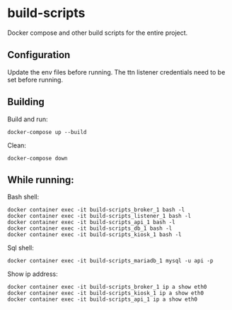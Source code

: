 # build-scripts
Docker compose and other build scripts for the entire project.

## Configuration
Update the env files before running.
The ttn listener credentials need to be set before running.

## Building
Build and run:
```
docker-compose up --build
```
Clean:
```
docker-compose down
```
## While running:
Bash shell:
```
docker container exec -it build-scripts_broker_1 bash -l
docker container exec -it build-scripts_listener_1 bash -l
docker container exec -it build-scripts_api_1 bash -l
docker container exec -it build-scripts_db_1 bash -l
docker container exec -it build-scripts_kiosk_1 bash -l
```
Sql shell:
```
docker container exec -it build-scripts_mariadb_1 mysql -u api -p
```
Show ip address:
```
docker container exec -it build-scripts_broker_1 ip a show eth0
docker container exec -it build-scripts_kiosk_1 ip a show eth0
docker container exec -it build-scripts_api_1 ip a show eth0
```
